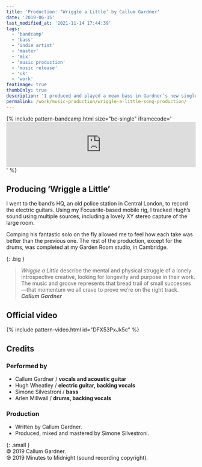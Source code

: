```yaml
---
title: 'Production: ‘Wriggle a Little’ by Callum Gardner'
date: '2019-06-15'
last_modified_at: '2021-11-14 17:44:39'
tags:
  - 'bandcamp'
  - 'bass'
  - 'indie artist'
  - 'master'
  - 'mix'
  - 'music production'
  - 'music release'
  - 'uk'
  - 'work'
featimage: true
thumbOnly: true
description: 'I produced and played a mean bass in Gardner’s new single, ‘Wriggle A Little’, which featured an epic guitar solo.'
permalink: /work/music-production/wriggle-a-little-song-production/
---
```

{% include pattern-bandcamp.html size="bc-single" iframecode='<iframe style="border: 0; width: 100%; height: 120px;" src="https://bandcamp.com/EmbeddedPlayer/track=1398022832/size=large/bgcol=ffffff/linkcol=333333/tracklist=false/artwork=small/transparent=true/"><a href="https://callumgardner.bandcamp.com/track/wriggle-a-little">Wriggle a Little by Callum Gardner</a></iframe>' %}

## Producing ‘Wriggle a Little’

I went to the band’s HQ, an old police station in Central London, to record the electric guitars. Using my Focusrite-based mobile rig, I tracked Hugh’s sound using multiple sources, including a lovely XY stereo capture of the large room. 

Comping his fantastic solo on the fly allowed me to feel how each take was better than the previous one. The rest of the production, except for the drums, was completed at my Garden Room studio, in Cambridge.

{: .big }
> _Wriggle a Little_ describe the mental and physical struggle of a lonely introspective creative, looking for longevity and purpose in their work. The music and groove represents that bread trail of small successes—that momentum we all crave to prove we’re on the right track.
> <cite>**Callum Gardner**</cite>

## Official video

{% include pattern-video.html id="DFX53PxJk5c" %}

## Credits

### Performed by

- Callum Gardner / **vocals and acoustic guitar**
- Hugh Wheatley / **electric guitar, backing vocals**
- Simone Silvestroni / **bass**
- Arlen Millwall / **drums, backing vocals**

### Production

- Written by Callum Gardner.
- Produced, mixed and mastered by Simone Silvestroni.

{: .small }
<br>&copy; 2019 Callum Gardner.<br>
℗ 2019 Minutes to Midnight (sound recording copyright).